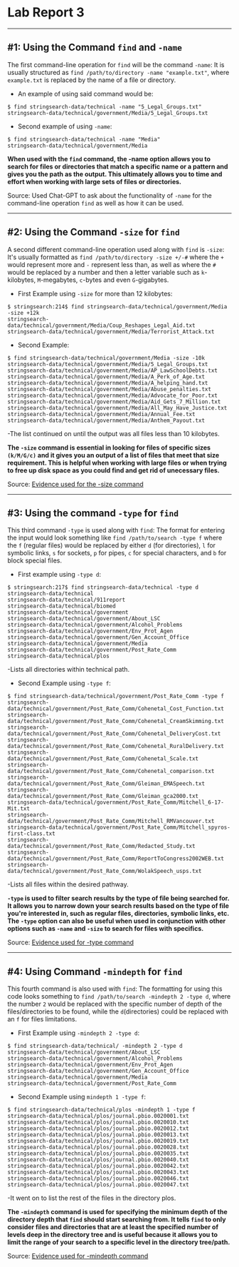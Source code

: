 # Lab Report 3
***

## #1: Using the Command `find` and `-name`
The first command-line operation for `find` will be the command `-name`:
It is usually structured as `find /path/to/directory -name "example.txt"`, where `example.txt` is replaced by the name of a file or directory.
* An example of using said command would be:
```
$ find stringsearch-data/technical -name "5_Legal_Groups.txt"
stringsearch-data/technical/government/Media/5_Legal_Groups.txt
```

* Second example of using `-name`:
```
$ find stringsearch-data/technical -name "Media"
stringsearch-data/technical/government/Media
```
**When used with the `find` command, the -name option allows you to search for files or directories that match a specific name or a pattern and gives you the path as the output. This ultimately allows you to time and effort when working with large sets of files or directories.**

Source: Used Chat-GPT to ask about the functionality of `-name` for the command-line operation `find` as well as how it can be used.

***

## #2: Using the Command `-size` for `find`
A second different command-line operation used along with `find` is `-size`:
It's usually formatted as `find /path/to/directory -size +/-#` where the `+` would represent more and `-` represent less than, as well as where the `#` would be replaced by a number and then a letter variable such as `k`-kilobytes, `M`-megabytes, `c`-bytes and even `G`-gigabytes.
* First Example using `-size` for more than 12 kilobytes:
```
$ stringsearch:214$ find stringsearch-data/technical/government/Media -size +12k
stringsearch-data/technical/government/Media/Coup_Reshapes_Legal_Aid.txt
stringsearch-data/technical/government/Media/Terrorist_Attack.txt
```

* Second Example: 
```
$ find stringsearch-data/technical/government/Media -size -10k
stringsearch-data/technical/government/Media/5_Legal_Groups.txt
stringsearch-data/technical/government/Media/AP_LawSchoolDebts.txt
stringsearch-data/technical/government/Media/A_Perk_of_Age.txt
stringsearch-data/technical/government/Media/A_helping_hand.txt
stringsearch-data/technical/government/Media/Abuse_penalties.txt
stringsearch-data/technical/government/Media/Advocate_for_Poor.txt
stringsearch-data/technical/government/Media/Aid_Gets_7_Million.txt
stringsearch-data/technical/government/Media/All_May_Have_Justice.txt
stringsearch-data/technical/government/Media/Annual_Fee.txt
stringsearch-data/technical/government/Media/Anthem_Payout.txt
```
-The list continued on until the output was all files less than 10 kilobytes.

**The `-size` command is essential in looking for files of specific sizes `(k/M/G/c)` and it gives you an output of a list of files that meet that size requirement. This is helpful when working with large files or when trying to free up disk space as you could find and get rid of unecessary files.**

Source: [Evidence used for the -size command](https://www.geeksforgeeks.org/find-command-in-linux-with-examples/)

***

## #3: Using the command `-type` for `find`
This third command `-type` is used along with `find`:
The format for entering the input would look something like `find /path/to/search -type f` where the `f` (regular files) would be replaced by either `d` (for directories), `l` for symbolic links, `s` for sockets, `p` for pipes, `c` for special characters, and `b` for block special files.
* First example using `-type d`:
```
$ stringsearch:217$ find stringsearch-data/technical -type d
stringsearch-data/technical
stringsearch-data/technical/911report
stringsearch-data/technical/biomed
stringsearch-data/technical/government
stringsearch-data/technical/government/About_LSC
stringsearch-data/technical/government/Alcohol_Problems
stringsearch-data/technical/government/Env_Prot_Agen
stringsearch-data/technical/government/Gen_Account_Office
stringsearch-data/technical/government/Media
stringsearch-data/technical/government/Post_Rate_Comm
stringsearch-data/technical/plos
```
-Lists all directories within technical path.

* Second Example using `-type f`:
```
$ find stringsearch-data/technical/government/Post_Rate_Comm -type f
stringsearch-data/technical/government/Post_Rate_Comm/Cohenetal_Cost_Function.txt
stringsearch-data/technical/government/Post_Rate_Comm/Cohenetal_CreamSkimming.txt
stringsearch-data/technical/government/Post_Rate_Comm/Cohenetal_DeliveryCost.txt
stringsearch-data/technical/government/Post_Rate_Comm/Cohenetal_RuralDelivery.txt
stringsearch-data/technical/government/Post_Rate_Comm/Cohenetal_Scale.txt
stringsearch-data/technical/government/Post_Rate_Comm/Cohenetal_comparison.txt
stringsearch-data/technical/government/Post_Rate_Comm/Gleiman_EMASpeech.txt
stringsearch-data/technical/government/Post_Rate_Comm/Gleiman_gca2000.txt
stringsearch-data/technical/government/Post_Rate_Comm/Mitchell_6-17-Mit.txt
stringsearch-data/technical/government/Post_Rate_Comm/Mitchell_RMVancouver.txt
stringsearch-data/technical/government/Post_Rate_Comm/Mitchell_spyros-first-class.txt
stringsearch-data/technical/government/Post_Rate_Comm/Redacted_Study.txt
stringsearch-data/technical/government/Post_Rate_Comm/ReportToCongress2002WEB.txt
stringsearch-data/technical/government/Post_Rate_Comm/WolakSpeech_usps.txt
```
-Lists all files within the desired pathway.

**`-type` is used to filter search results by the type of file being searched for. It allows you to narrow down your search results based on the type of file you're interested in, such as regular files, directories, symbolic links, etc. The `-type` option can also be useful when used in conjunction with other options such as `-name` and `-size` to search for files with specifics.**

Source: [Evidence used for -type command](https://www.howtogeek.com/771399/how-to-use-the-find-command-in-linux/) 

***

## #4: Using Command `-mindepth` for `find`
This fourth command is also used with `find`:
The formatting for using this code looks something to `find /path/to/search -mindepth 2 -type d`, where the number `2` would be replaced with the specific number of depth of the files/directories to be found, while the `d`(directories) could be replaced with an `f` for files limitations.
* First Example using `-mindepth 2 -type d`:
```
$ find stringsearch-data/technical/ -mindepth 2 -type d
stringsearch-data/technical/government/About_LSC
stringsearch-data/technical/government/Alcohol_Problems
stringsearch-data/technical/government/Env_Prot_Agen
stringsearch-data/technical/government/Gen_Account_Office
stringsearch-data/technical/government/Media
stringsearch-data/technical/government/Post_Rate_Comm
```

* Second Example using `mindepth 1 -type f`:
```
$ find stringsearch-data/technical/plos -mindepth 1 -type f
stringsearch-data/technical/plos/journal.pbio.0020001.txt
stringsearch-data/technical/plos/journal.pbio.0020010.txt
stringsearch-data/technical/plos/journal.pbio.0020012.txt
stringsearch-data/technical/plos/journal.pbio.0020013.txt
stringsearch-data/technical/plos/journal.pbio.0020019.txt
stringsearch-data/technical/plos/journal.pbio.0020028.txt
stringsearch-data/technical/plos/journal.pbio.0020035.txt
stringsearch-data/technical/plos/journal.pbio.0020040.txt
stringsearch-data/technical/plos/journal.pbio.0020042.txt
stringsearch-data/technical/plos/journal.pbio.0020043.txt
stringsearch-data/technical/plos/journal.pbio.0020046.txt
stringsearch-data/technical/plos/journal.pbio.0020047.txt
```
-It went on to list the rest of the files in the directory plos.

**The `-mindepth` command is used for specifying the minimum depth of the directory depth that `find` should start searching from. It tells `find` to only consider files and directories that are at least the specified number of levels deep in the directory tree and is useful because it allows you to limit the range of your search to a specific level in the directory tree/path.**

Source: [Evidence used for -mindepth command](https://www.geeksforgeeks.org/mindepth-maxdepth-linux-find-command-limiting-search-specific-directory/)
